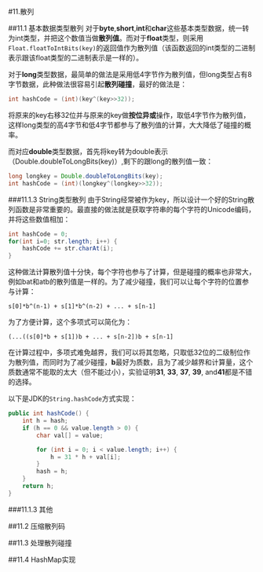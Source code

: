 #11.散列

##11.1 基本数据类型散列
对于**byte**,**short**,**int**和**char**这些基本类型数据，统一转为int类型，并把这个数值当做**散列值**。而对于**float**类型，则采用`Float.floatToIntBits(key)`的返回值作为散列值（该函数返回的int类型的二进制表示跟该float类型的二进制表示是一样的）。

对于**long**类型数据，最简单的做法是采用低4字节作为散列值，但long类型占有8字节数据，此种做法很容易引起**散列碰撞**，最好的做法是：
```Java
int hashCode = (int)(key^(key>>32));
```
将原来的key右移32位并与原来的key做**按位异或**操作，取低4字节作为散列值，这样long类型的高4字节和低4字节都参与了散列值的计算，大大降低了碰撞的概率。

而对应**double**类型数据，首先将key转为double表示（Double.doubleToLongBits(key)）,剩下的跟long的散列值一致：

```Java
long longkey = Double.doubleToLongBits(key);
int hashCode = (int)(longkey^(longkey>>32));
```

###11.1.3 String类型散列
由于String经常被作为key，所以设计一个好的String散列函数是非常重要的。最直接的做法就是获取字符串的每个字符的Unicode编码，并将这些数值相加：
```Java
int hashCode = 0;
for(int i=0; str.length; i++) {
    hashCode += str.charAt(i);
}
```
这种做法计算散列值十分快，每个字符也参与了计算，但是碰撞的概率也非常大，例如bat和atb的散列值是一样的。为了减少碰撞，我们可以让每个字符的位置参与计算：
```
s[0]*b^(n-1) + s[1]*b^(n-2) + ... + s[n-1]
```
为了方便计算，这个多项式可以简化为：
```
(...((s[0]*b + s[1])b + ... + s[n-2])b + s[n-1]
```
在计算过程中，多项式难免越界，我们可以将其忽略，只取低32位的二级制位作为散列值，而同时为了减少碰撞，**b**最好为质数，且为了减少越界和计算量，这个质数通常不能取的太大（但不能过小），实验证明**31**, **33**, **37**, **39**, and**41**都是不错的选择。

以下是JDK的`String.hashCode`方式实现：
```Java
public int hashCode() {
    int h = hash;
    if (h == 0 && value.length > 0) {
        char val[] = value;

        for (int i = 0; i < value.length; i++) {
            h = 31 * h + val[i];
        }
        hash = h;
    }
    return h;
}
```

###11.1.3 其他

##11.2 压缩散列码

##11.3 处理散列碰撞

##11.4 HashMap实现

